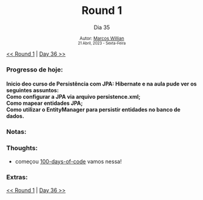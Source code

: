 <div align="center">
  <h1>Round 1</h1>
  <p>Dia 35</p>

  <sub>
    Autor: <a href="https://github.com/marcosmwx" target="_blank">Marcos Willian</a>
    <br>
    <small>21 Abril, 2023 - Sexta-Feira</small>
  </sub>
</div>

[<< Round 1](./README.MD) | [Day 36 >>](dia036.md)

### Progresso de hoje:

<h4>Inicio deo curso de Persistência com JPA: Hibernate e na aula pude ver os seguintes assuntos: <br>
Como configurar a JPA via arquivo persistence.xml;<br>
Como mapear entidades JPA;<br>
Como utilizar o EntityManager para persistir entidades no banco de dados.<br>

### Notas:

### Thoughts:

- começou [100-days-of-code](https://github.com/marcosmwx/100DaysOfCode) vamos nessa!

### Extras:

[<< Round 1](./README.MD) | [Day 36 >>](dia036.md)

